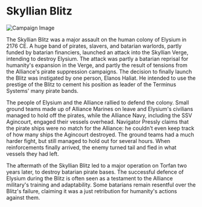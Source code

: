 # Skyllian Blitz

![Campaign Image](/media/the-skyllian-blitz.jpg)

The Skyllian Blitz was a major assault on the human colony of Elysium in 2176 CE. A huge band of pirates, slavers, and batarian warlords, partly funded by batarian financiers, launched an attack into the Skyllian Verge, intending to destroy Elysium. The attack was partly a batarian reprisal for humanity's expansion in the Verge, and partly the result of tensions from the Alliance's pirate suppression campaigns. The decision to finally launch the Blitz was instigated by one person, Elanos Haliat. He intended to use the prestige of the Blitz to cement his position as leader of the Terminus Systems' many pirate bands.

The people of Elysium and the Alliance rallied to defend the colony. Small ground teams made up of Alliance Marines on leave and Elysium's civilians managed to hold off the pirates, while the Alliance Navy, including the SSV Agincourt, engaged their vessels overhead. Navigator Pressly claims that the pirate ships were no match for the Alliance: he couldn't even keep track of how many ships the Agincourt destroyed. The ground teams had a much harder fight, but still managed to hold out for several hours. When reinforcements finally arrived, the enemy turned tail and fled in what vessels they had left.

The aftermath of the Skyllian Blitz led to a major operation on Torfan two years later, to destroy batarian pirate bases. The successful defence of Elysium during the Blitz is often seen as a testament to the Alliance military's training and adaptability. Some batarians remain resentful over the Blitz's failure, claiming it was a just retribution for humanity's actions against them.